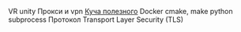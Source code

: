 VR unity 
Прокси и vpn
[Куча полезного](https://habr.com/ru/articles/770564/)
Docker
cmake, make
python subprocess
Протокол Transport Layer Security (TLS)

